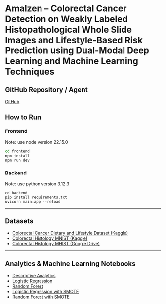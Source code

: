 # Amalzen – Colorectal Cancer Detection on Weakly Labeled Histopathological Whole Slide Images and Lifestyle-Based Risk Prediction using Dual-Modal Deep Learning and Machine Learning Techniques

## GitHub Repository / Agent  
[GitHub](https://github.com/VladTemp27/colon-cancer-detection/tree/main)
## How to Run
### Frontend
Note: use node version 22.15.0
```bash
cd frontend
npm install
npm run dev
```
### Backend
Note: use python version 3.12.3
```
cd backend
pip install requirements.txt
uvicorn main:app --reload
```
---

## Datasets

- [Colorectal Cancer Dietary and Lifestyle Dataset (Kaggle)](https://www.kaggle.com/datasets/ziya07/colorectal-cancer-dietary-and-lifestyle-dataset)  
- [Colorectal Histology MNIST (Kaggle)](https://www.kaggle.com/datasets/kmader/colorectal-histology-mnist)  
- [Colorectal Histology MHIST (Google Drive)](https://drive.google.com/drive/folders/1YbERCSrZiumkr5mrjHHfO-PTzPkSyvhG?usp=sharing)

---


## Analytics & Machine Learning Notebooks

- [Descriptive Analytics](https://colab.research.google.com/drive/1t7aARq_ImuCGufl3Gq2JvPOpogyZvQCa?usp=sharing)
- [Logistic Regression](https://colab.research.google.com/drive/1L4cK3f709iT-Xa72ZNYg2up3Wb8n2O9h?usp=sharing)
- [Random Forest](https://colab.research.google.com/drive/1bIjBNiNW9V4qExuzKiuUXIDxzWeEGT1T?usp=sharing)
- [Logistic Regression with SMOTE](https://colab.research.google.com/drive/16muc61jXxwdZDebkLklOLIT15sjkUPjs?usp=sharing)
- [Random Forest with SMOTE](https://colab.research.google.com/drive/1bqiKzjovsJASZOTmtru9A3kqqvwWTSee?usp=sharing)
